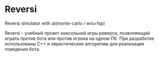 # Reversi
Reversi simulator with ai(monte-carlo / wrs+fsp)

Reversi - учебный проект консольной игры реверси, 
позволяющий играть против бота или против игрока на одном ПК. 
При разработке использованы C++ и эвристические алгоритмы для реализации поведения бота.
